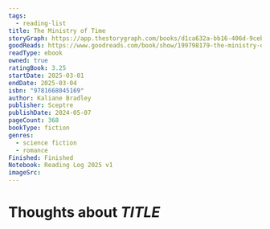 ```yaml
---
tags:
  - reading-list
title: The Ministry of Time
storyGraph: https://app.thestorygraph.com/books/d1ca632a-bb16-406d-9ceb-cf187b8e9ceb
goodReads: https://www.goodreads.com/book/show/199798179-the-ministry-of-time?ac=1&from_search=true&qid=4Se8EG6pOR&rank=1
readType: ebook
owned: true
ratingBook: 3.25
startDate: 2025-03-01
endDate: 2025-03-04
isbn: "9781668045169"
author: Kaliane Bradley
publisher: Sceptre
publishDate: 2024-05-07
pageCount: 368
bookType: fiction
genres:
  - science fiction
  - romance
Finished: Finished
Notebook: Reading Log 2025 v1
imageSrc:
---
```


# Thoughts about _TITLE_
